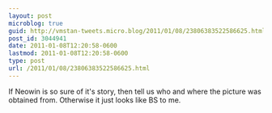 ```yaml
---
layout: post
microblog: true
guid: http://vmstan-tweets.micro.blog/2011/01/08/23806383522586625.html
post_id: 3044941
date: 2011-01-08T12:20:58-0600
lastmod: 2011-01-08T12:20:58-0600
type: post
url: /2011/01/08/23806383522586625.html
---
```

If Neowin is so sure of it's story, then tell us who and where the picture was obtained from. Otherwise it just looks like BS to me.

